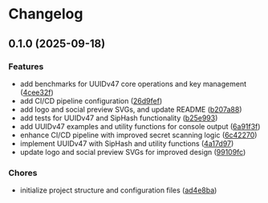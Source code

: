 # Changelog

## 0.1.0 (2025-09-18)

### Features

* add benchmarks for UUIDv47 core operations and key management ([4cee32f](https://github.com/ali-master/uuidv47/commit/4cee32f5583bda6073bbac5235a7a41af774eb5f))
* add CI/CD pipeline configuration ([26d9fef](https://github.com/ali-master/uuidv47/commit/26d9fef972803ca564fb8bae017fd02d7b142715))
* add logo and social preview SVGs, and update README ([b207a88](https://github.com/ali-master/uuidv47/commit/b207a88d43a710b397a7fe4d01b921d88a6e0766))
* add tests for UUIDv47 and SipHash functionality ([b25e993](https://github.com/ali-master/uuidv47/commit/b25e99345d5bb782eb4770153866541f103b6d97))
* add UUIDv47 examples and utility functions for console output ([6a91f3f](https://github.com/ali-master/uuidv47/commit/6a91f3f4855fe0e25281dabcb1031eaae37ce712))
* enhance CI/CD pipeline with improved secret scanning logic ([6c42270](https://github.com/ali-master/uuidv47/commit/6c42270372d76332bc2aa909f39d19b541515e41))
* implement UUIDv47 with SipHash and utility functions ([4a17d97](https://github.com/ali-master/uuidv47/commit/4a17d97ace9e2d987b2b65a4e8880dc1f2efbbf9))
* update logo and social preview SVGs for improved design ([99109fc](https://github.com/ali-master/uuidv47/commit/99109fc5953bd958bb0e07443e92196225d048ac))

### Chores

* initialize project structure and configuration files ([ad4e8ba](https://github.com/ali-master/uuidv47/commit/ad4e8bac09b74ec2d3a76066dc41866402d5c5f2))
